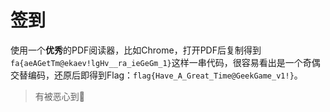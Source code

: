 # 签到

使用一个**优秀**的PDF阅读器，比如Chrome，打开PDF后复制得到`fa{aeAGetTm@ekaev!lgHv__ra_ieGeGm_1}`这样一串代码，很容易看出是一个奇偶交替编码，还原后即得到Flag：`flag{Have_A_Great_Time@GeekGame_v1!}`。

> 有被恶心到🤮

